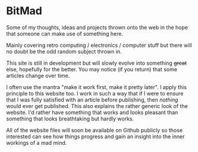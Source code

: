 # BitMad

Some of my thoughts, ideas and projects thrown onto the web in the hope that someone can make use of something here.

Mainly covering retro computing / electronics / computer stuff but there will no doubt be the odd random subject thrown in.

This site is still in development but will slowly evolve into something ~~great~~ else, hopefully for the better. You may notice (if you return) that some articles change over time.  

I often use the mantra "make it work first, make it pretty later". I apply this principle to this website too. I work in such a way that if I were to ensure that I was fully satisfied with an article before publishing, then *nothing* would ever get published. This also explains the rather generic look of the website. I'd rather have something that works and looks pleasant than something that looks breathtaking but hardly works.

All of the website files will soon be available on Github publicly so those interested can see how things progress and gain an insight into the inner workings of a mad mind.


